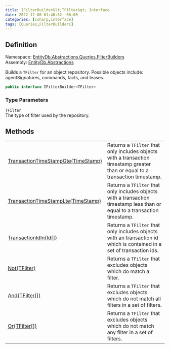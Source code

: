 ```yaml
---
title: IFilterBuilder&lt;TFilter&gt; Interface
date: 2022-12-06 01:40:52 -08:00
categories: [csharp,interface]
tags: [Queries,FilterBuilders]
---
```


## Definition
Namespace: <a href='/posts/csharp.namespace.entitydb.abstractions.queries.filterbuilders/'>EntityDb.Abstractions.Queries.FilterBuilders</a><br />
Assembly: <a href='/posts/csharp.assembly.entitydb.abstractions/'>EntityDb.Abstractions</a><br />

Builds a <code class='language-plaintext highlighter-rouge'>TFilter</code> for an object repository. Possible objects include: agentSignatures,
commands,
facts, and leases.

```cs
public interface IFilterBuilder<TFilter>
```
### Type Parameters
`TFilter`<br />The type of filter used by the repository.
## Methods
<table><tr><td><!--/posts/csharp.notimplemented.entitydb.abstractions.queries.filterbuilders.ifilterbuilder-1.transactiontimestampgte/--><a href='#'>TransactionTimeStampGte(TimeStamp)</a></td><td>
Returns a <code class='language-plaintext highlighter-rouge'>TFilter</code> that only includes objects with a transaction timestamp greater than or
equal to a transaction timestamp.
</td></tr><tr><td><!--/posts/csharp.notimplemented.entitydb.abstractions.queries.filterbuilders.ifilterbuilder-1.transactiontimestamplte/--><a href='#'>TransactionTimeStampLte(TimeStamp)</a></td><td>
Returns a <code class='language-plaintext highlighter-rouge'>TFilter</code> that only includes objects with a transaction timestamp less than or
equal to a transaction timestamp.
</td></tr><tr><td><!--/posts/csharp.notimplemented.entitydb.abstractions.queries.filterbuilders.ifilterbuilder-1.transactionidin/--><a href='#'>TransactionIdIn(Id[])</a></td><td>
Returns a <code class='language-plaintext highlighter-rouge'>TFilter</code> that only includes objects with an transaction id which is contained in a
set of transaction ids.
</td></tr><tr><td><!--/posts/csharp.notimplemented.entitydb.abstractions.queries.filterbuilders.ifilterbuilder-1.not/--><a href='#'>Not(TFilter)</a></td><td>
Returns a <code class='language-plaintext highlighter-rouge'>TFilter</code> that excludes objects which do match a filter.
</td></tr><tr><td><!--/posts/csharp.notimplemented.entitydb.abstractions.queries.filterbuilders.ifilterbuilder-1.and/--><a href='#'>And(TFilter[])</a></td><td>
Returns a <code class='language-plaintext highlighter-rouge'>TFilter</code> that excludes objects which do not match all filters in a set of filters.
</td></tr><tr><td><!--/posts/csharp.notimplemented.entitydb.abstractions.queries.filterbuilders.ifilterbuilder-1.or/--><a href='#'>Or(TFilter[])</a></td><td>
Returns a <code class='language-plaintext highlighter-rouge'>TFilter</code> that excludes objects which do not match any filter in a set of filters.
</td></tr></table>
